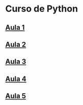 # Curso de Python

## [Aula 1](https://github.com/victordcsilva/PythonAulas/blob/master/python_aula1.ipynb)
## [Aula 2](https://github.com/victordcsilva/PythonAulas/blob/master/python_aula2.ipynb)
## [Aula 3](https://github.com/victordcsilva/PythonAulas/blob/master/python_aula3.ipynb)
## [Aula 4](https://github.com/victordcsilva/PythonAulas/blob/master/python_aula4.ipynb)
## [Aula 5](https://github.com/victordcsilva/PythonAulas/blob/master/python_aula5.ipynb)
